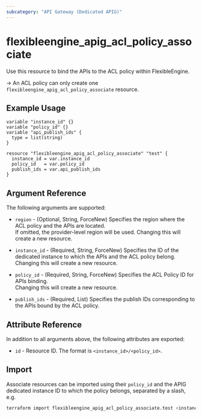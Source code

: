 ```yaml
---
subcategory: "API Gateway (Dedicated APIG)"
---
```


# flexibleengine_apig_acl_policy_associate

Use this resource to bind the APIs to the ACL policy within FlexibleEngine.

-> An ACL policy can only create one `flexibleengine_apig_acl_policy_associate` resource.

## Example Usage

```hcl
variable "instance_id" {}
variable "policy_id" {}
variable "api_publish_ids" {
  type = list(string)
}

resource "flexibleengine_apig_acl_policy_associate" "test" {
  instance_id = var.instance_id
  policy_id   = var.policy_id
  publish_ids = var.api_publish_ids
}
```

## Argument Reference

The following arguments are supported:

* `region` - (Optional, String, ForceNew) Specifies the region where the ACL policy and the APIs are located.  
  If omitted, the provider-level region will be used. Changing this will create a new resource.

* `instance_id` - (Required, String, ForceNew) Specifies the ID of the dedicated instance to which the APIs and the
  ACL policy belong.  
  Changing this will create a new resource.

* `policy_id` - (Required, String, ForceNew) Specifies the ACL Policy ID for APIs binding.  
  Changing this will create a new resource.

* `publish_ids` - (Required, List) Specifies the publish IDs corresponding to the APIs bound by the ACL policy.

## Attribute Reference

In addition to all arguments above, the following attributes are exported:

* `id` - Resource ID. The format is `<instance_id>/<policy_id>`.

## Import

Associate resources can be imported using their `policy_id` and the APIG dedicated instance ID to which the policy
belongs, separated by a slash, e.g.

```bash
terraform import flexibleengine_apig_acl_policy_associate.test <instance_id>/<policy_id>
```
